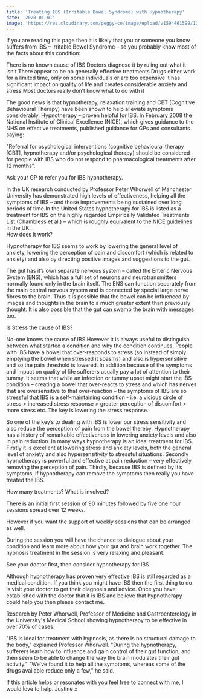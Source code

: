 ```yaml
---
title: 'Treating IBS (Irritable Bowel Syndrome) with Hypnotherapy'
date: '2020-01-01'
image: 'https://res.cloudinary.com/peggy-co/image/upload/v1594461599/12%20Steps%20The%20Curative%20Hypno/ibs_rtka91.jpg'
---
```

If you are reading this page then it is likely that you or someone you know suffers from IBS – Irritable Bowel Syndrome – so you probably know most of the facts about this condition:
      
There is no known cause of IBS
Doctors diagnose it by ruling out what it isn’t
There appear to be no generally effective treatments
Drugs either work for a limited time, only on some individuals or are too expensive 
It has significant impact on quality of life and creates considerable anxiety and stress
Most doctors really don’t know what to do with it
    

The good news is that hypnotherapy, relaxation training and CBT (Cognitive Behavioural Therapy) have been shown to help alleviate symptoms considerably.
Hypnotherapy – proven helpful for IBS. In February 2008 the National Institute of Clinical Excellence (NICE), which gives guidance to the NHS on effective treatments, published guidance for GPs and consultants saying:

"Referral for psychological interventions (cognitive behavioural therapy [CBT], hypnotherapy and/or psychological therapy) should be considered for people with IBS who do not respond to pharmacological treatments after 12 months".

Ask your GP to refer you for IBS hypnotherapy.

In the UK research conducted by Professor Peter Whorwell of Manchester University has demonstrated high levels of effectiveness, helping all the symptoms of IBS – and those improvements being sustained over long periods of time.In the United States hypnotherapy for IBS is listed as a treatment for IBS on the highly regarded Empirically Validated Treatments List (Chambless et al.) – which is roughly equivalent to the NICE guidelines in the UK.<br>
How does it work?

Hypnotherapy for IBS seems to work by lowering the general level of anxiety, lowering the perception of pain and discomfort (which is related to anxiety) and also by directing positive images and suggestions to the gut.

The gut has it’s own separate nervous system – called the Enteric Nervous System (ENS), which has a full set of neurons and neurotransmitters normally found only in the brain itself. The ENS can function separately from the main central nervous system and is connected by special large nerve fibres to the brain. Thus it is possible that the bowel can be influenced by images and thoughts in the brain to a much greater extent than previously thought. It is also possible that the gut can swamp the brain with messages too.

Is Stress the cause of IBS?

No-one knows the cause of IBS.However it is always useful to distinguish between what started a condition and why the condition continues. People with IBS have a bowel that over-responds to stress (so instead of simply emptying the bowel when stressed it spasms) and also is hypersensitive and so the pain threshold is lowered. In addition because of the symptoms and impact on quality of life sufferers usually pay a lot of attention to their tummy.
It seems that while an infection or tummy upset might start the IBS condition – creating a bowel that over-reacts to stress and which has nerves that are oversensitive to that over-reaction – the symptoms of IBS are so stressful that IBS is a self-maintaining condition - i.e. a vicious circle of stress > increased stress response > greater perception of discomfort > more stress etc. The key is lowering the stress response.

So one of the key’s to dealing with IBS is lower our stress sensitivity and also reduce the perception of pain from the bowel thereby. Hypnotherapy has a history of remarkable effectiveness in lowering anxiety levels and also in pain reduction. In many ways hypnotherapy is an ideal treatment for IBS. Firstly it is excellent at lowering stress and anxiety levels, both the general level of anxiety and also hypersensitivity to stressful situations. Secondly hypnotherapy is powerful and effective at pain reduction – very effectively removing the perception of pain. Thirdly, because IBS is defined by it’s symptoms, if hypnotherapy can remove the symptoms then really you have treated the IBS.

How many treatments? What is involved?

There is an initial first session of 90 minutes followed by five one hour sessions spread over 12 weeks.

However if you want the support of weekly sessions that can be arranged as well.

During the session you will have the chance to dialogue about your condition and learn more about how your gut and brain work together. The hypnosis treatment in the session is very relaxing and pleasant.

See your doctor first, then consider hypnotherapy for IBS.

Although hypnotherapy has proven very effective IBS is still regarded as a medical condition. If you think you might have IBS then the first thing to do is visit your doctor to get their diagnosis and advice. Once you have established with the doctor that it is IBS and believe that hypnotherapy could help you then please contact me.

Research by Peter Whorwell, Professor of Medicine and Gastroenterology in the University's Medical School showing hypnotherapy to be effective in over 70% of cases:

"IBS is ideal for treatment with hypnosis, as there is no structural damage to the body," explained Professor Whorwell. "During the hypnotherapy, sufferers learn how to influence and gain control of their gut function, and then seem to be able to change the way the brain modulates their gut activity."
"We've found it to help all the symptoms, whereas some of the drugs available reduce only a few," he said.

If this article helps or resonates with you feel free to connect with me, I would love to help. Justine x